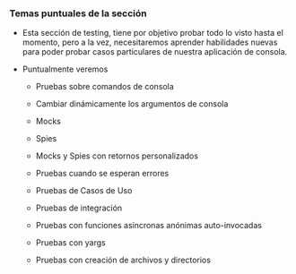 ### Temas puntuales de la sección

- Esta sección de testing, tiene por objetivo probar todo lo visto hasta el momento, 
  pero a la vez, necesitaremos aprender habilidades nuevas para poder probar casos 
  particulares de nuestra aplicación de consola.



- Puntualmente veremos

  * Pruebas sobre comandos de consola
   
  * Cambiar dinámicamente los argumentos de consola
   
  * Mocks
   
  * Spies
   
  * Mocks y Spies con retornos personalizados
   
  * Pruebas cuando se esperan errores
   
  * Pruebas de Casos de Uso
   
  * Pruebas de integración
   
  * Pruebas con funciones asíncronas anónimas auto-invocadas
   
  * Pruebas con yargs
   
  * Pruebas con creación de archivos y directorios